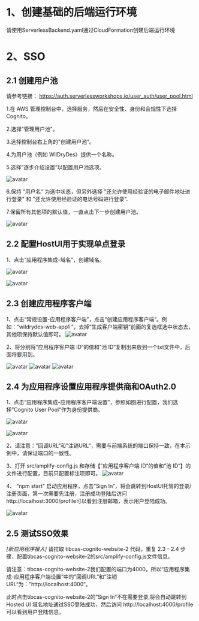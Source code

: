 # 1、创建基础的后端运行环境
请使用ServerlessBackend.yaml通过CloudFormation创建后端运行环境


# 2、SSO 

## 2.1 创建用户池

请参考链接： https://auth.serverlessworkshops.io/user_auth/user_pool.html  

1.在 AWS 管理控制台中，选择服务，然后在安全性、身份和合规性下选择 Cognito。

2.选择"管理用户池"。

3.选择控制台右上角的"创建用户池"。

4.为用户池（例如 WilDryDes）提供一个名称。

5.选择”逐步介绍设置“以配置用户池选项。

![avatar](pictures/1.png)

6.保持 ”用户名“ 为选中状态，但另外选择 "还允许使用经验证的电子邮件地址进行登录" 和 "还允许使用经验证的电话号码进行登录".

7.保留所有其他项的默认值，一直点击下一步创建用户池。

![avatar](pictures/2.png)

## 2.2 配置HostUI用于实现单点登录

1、点击“应用程序集成-域名”，创建域名。

![avatar](pictures/3.png)

![avatar](pictures/4.png)

## 2.3 创建应用程序客户端

1、点击“常规设置-应用程序客户端”，点击“创建应用程序客户端“。例如：“wildrydes-web-app1 ”，去掉“生成客户端密钥”前面的复选框选中状态去，其他项保持默认值即可。
![avatar](pictures/5.png)

2、将分别将”应用程序客户端 ID“的值和”池 ID“复制出来放到一个txt文件中，后面将要用到。

![avatar](pictures/6.png)
![avatar](pictures/7.png)
![avatar](pictures/8.png)


## 2.4 为应用程序设置应用程序提供商和OAuth2.0

1、点击“应用程序集成-应用程序客户端设置”，参照如图进行配置，我们选择”Cognito User Pool“作为身份提供商。

![avatar](pictures/9.png)

![avatar](pictures/10.png)

2、请注意：”回调URL“和”注销URL“，需要与前端系统的端口保持一致，在本示例中，请保证端口的一致性。

3、打开 src/amplify-config.js 和存储【”应用程序客户端 ID“的值和”池 ID“】的文件进行配置，目前只配置标注项即可。
![avatar](pictures/10.png)

4、 "npm start" 启动应用程序，点击”Sign In“，将会跳转到HostUI托管的登录/注册页面，第一次需要先注册，注册成功登陆后访问http://localhost:3000/profile可以看到注册邮箱，表示用户登陆成功。

![avatar](pictures/11.png)


## 2.5 测试SSO效果

*[新应用程序接入]*
请拉取 tibcas-cognito-website-2 代码，重复 2.3 - 2.4 步骤，配置tibcas-cognito-website-2的src/amplify-config.js文件信息。

请注意：tibcas-cognito-website-2我们配置的端口为4000，所以“应用程序集成-应用程序客户端设置”中的”回调URL“和”注销URL“为：”http://localhost:4000“。

此时点击tibcas-cognito-website-2的”Sign In“不在需要登录,将会自动跳转到 Hosted UI 域名地址通过SSO登陆成功，然后访问 http://localhost:4000/profile 可以看到用户登陆信息。